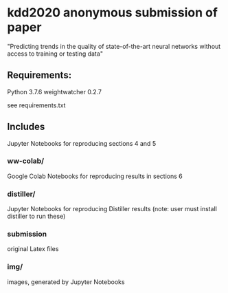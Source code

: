 # kdd2020 anonymous submission of paper

"Predicting trends in the quality of state-of-the-art neural networks without access to training or testing data"

## Requirements: 

Python 3.7.6
weightwatcher 0.2.7

see requirements.txt

## Includes

Jupyter Notebooks for reproducing  sections 4 and 5

### ww-colab/

Google Colab Notebooks for reproducing results in sections 6

### distiller/

Jupyter Notebooks for reproducing Distiller results
(note: user must install distiller to run these)

### submission

original Latex files

### img/

images, generated by Jupyter Notebooks